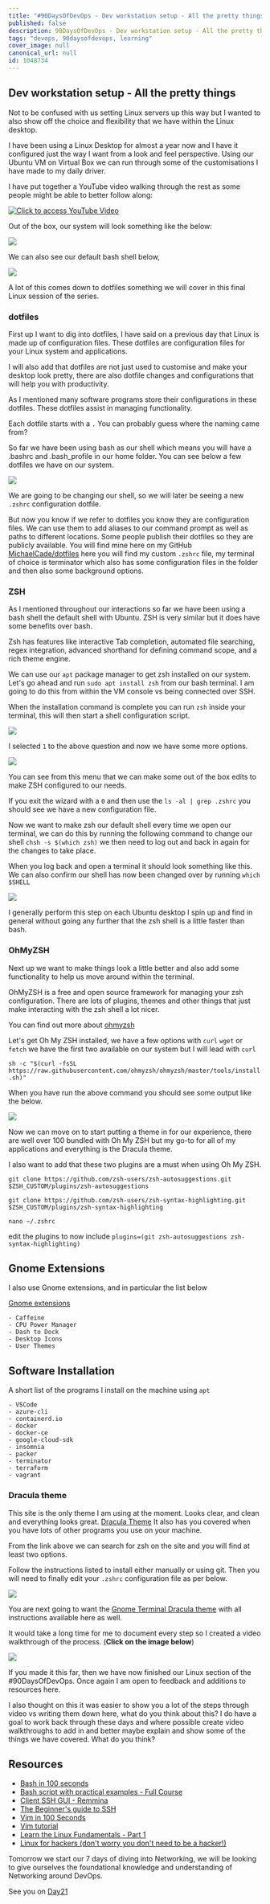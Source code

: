```yaml
---
title: "#90DaysOfDevOps - Dev workstation setup - All the pretty things - Day 20"
published: false
description: 90DaysOfDevOps - Dev workstation setup - All the pretty things
tags: "devops, 90daysofdevops, learning"
cover_image: null
canonical_url: null
id: 1048734
---
```


## Dev workstation setup - All the pretty things

Not to be confused with us setting Linux servers up this way but I wanted to also show off the choice and flexibility that we have within the Linux desktop.

I have been using a Linux Desktop for almost a year now and I have it configured just the way I want from a look and feel perspective. Using our Ubuntu VM on Virtual Box we can run through some of the customisations I have made to my daily driver.

I have put together a YouTube video walking through the rest as some people might be able to better follow along:

[![Click to access YouTube Video](Images/Day20_YouTube.png)](https://youtu.be/jeEslAtHfKc)

Out of the box, our system will look something like the below:

![](Images/Day20_Linux1.png)

We can also see our default bash shell below,

![](Images/Day20_Linux2.png)

A lot of this comes down to dotfiles something we will cover in this final Linux session of the series.

### dotfiles

First up I want to dig into dotfiles, I have said on a previous day that Linux is made up of configuration files. These dotfiles are configuration files for your Linux system and applications.

I will also add that dotfiles are not just used to customise and make your desktop look pretty, there are also dotfile changes and configurations that will help you with productivity.

As I mentioned many software programs store their configurations in these dotfiles. These dotfiles assist in managing functionality.

Each dotfile starts with a `.` You can probably guess where the naming came from?

So far we have been using bash as our shell which means you will have a .bashrc and .bash_profile in our home folder. You can see below a few dotfiles we have on our system.

![](Images/Day20_Linux3.png)

We are going to be changing our shell, so we will later be seeing a new `.zshrc` configuration dotfile.

But now you know if we refer to dotfiles you know they are configuration files. We can use them to add aliases to our command prompt as well as paths to different locations. Some people publish their dotfiles so they are publicly available. You will find mine here on my GitHub [MichaelCade/dotfiles](https://github.com/MichaelCade/dotfiles) here you will find my custom `.zshrc` file, my terminal of choice is terminator which also has some configuration files in the folder and then also some background options.

### ZSH

As I mentioned throughout our interactions so far we have been using a bash shell the default shell with Ubuntu. ZSH is very similar but it does have some benefits over bash.

Zsh has features like interactive Tab completion, automated file searching, regex integration, advanced shorthand for defining command scope, and a rich theme engine.

We can use our `apt` package manager to get zsh installed on our system. Let's go ahead and run `sudo apt install zsh` from our bash terminal. I am going to do this from within the VM console vs being connected over SSH.

When the installation command is complete you can run `zsh` inside your terminal, this will then start a shell configuration script.

![](Images/Day20_Linux4.png)

I selected `1` to the above question and now we have some more options.

![](Images/Day20_Linux5.png)

You can see from this menu that we can make some out of the box edits to make ZSH configured to our needs.

If you exit the wizard with a `0` and then use the `ls -al | grep .zshrc` you should see we have a new configuration file.

Now we want to make zsh our default shell every time we open our terminal, we can do this by running the following command to change our shell `chsh -s $(which zsh)` we then need to log out and back in again for the changes to take place.

When you log back and open a terminal it should look something like this. We can also confirm our shell has now been changed over by running `which $SHELL`

![](Images/Day20_Linux6.png)

I generally perform this step on each Ubuntu desktop I spin up and find in general without going any further that the zsh shell is a little faster than bash.

### OhMyZSH

Next up we want to make things look a little better and also add some functionality to help us move around within the terminal.

OhMyZSH is a free and open source framework for managing your zsh configuration. There are lots of plugins, themes and other things that just make interacting with the zsh shell a lot nicer.

You can find out more about [ohmyzsh](https://ohmyz.sh/)

Let's get Oh My ZSH installed, we have a few options with `curl` `wget` or `fetch` we have the first two available on our system but I will lead with `curl`

`sh -c "$(curl -fsSL https://raw.githubusercontent.com/ohmyzsh/ohmyzsh/master/tools/install.sh)"`

When you have run the above command you should see some output like the below.

![](Images/Day20_Linux7.png)

Now we can move on to start putting a theme in for our experience, there are well over 100 bundled with Oh My ZSH but my go-to for all of my applications and everything is the Dracula theme.

I also want to add that these two plugins are a must when using Oh My ZSH.

`git clone https://github.com/zsh-users/zsh-autosuggestions.git $ZSH_CUSTOM/plugins/zsh-autosuggestions`

`git clone https://github.com/zsh-users/zsh-syntax-highlighting.git $ZSH_CUSTOM/plugins/zsh-syntax-highlighting`

`nano ~/.zshrc`

edit the plugins to now include `plugins=(git zsh-autosuggestions zsh-syntax-highlighting)`

## Gnome Extensions

I also use Gnome extensions, and in particular the list below

[Gnome extensions](https://extensions.gnome.org)

    - Caffeine
    - CPU Power Manager
    - Dash to Dock
    - Desktop Icons
    - User Themes

## Software Installation

A short list of the programs I install on the machine using `apt`

    - VSCode
    - azure-cli
    - containerd.io
    - docker
    - docker-ce
    - google-cloud-sdk
    - insomnia
    - packer
    - terminator
    - terraform
    - vagrant

### Dracula theme

This site is the only theme I am using at the moment. Looks clear, and clean and everything looks great. [Dracula Theme](https://draculatheme.com/) It also has you covered when you have lots of other programs you use on your machine.

From the link above we can search for zsh on the site and you will find at least two options.

Follow the instructions listed to install either manually or using git. Then you will need to finally edit your `.zshrc` configuration file as per below.

![](Images/Day20_Linux8.png)

You are next going to want the [Gnome Terminal Dracula theme](https://draculatheme.com/gnome-terminal) with all instructions available here as well.

It would take a long time for me to document every step so I created a video walkthrough of the process. (**Click on the image below**)

[![](Images/Day20_YouTube.png)](https://youtu.be/jeEslAtHfKc)

If you made it this far, then we have now finished our Linux section of the #90DaysOfDevOps. Once again I am open to feedback and additions to resources here.

I also thought on this it was easier to show you a lot of the steps through video vs writing them down here, what do you think about this? I do have a goal to work back through these days and where possible create video walkthroughs to add in and better maybe explain and show some of the things we have covered. What do you think?

## Resources

- [Bash in 100 seconds](https://www.youtube.com/watch?v=I4EWvMFj37g)
- [Bash script with practical examples - Full Course](https://www.youtube.com/watch?v=TPRSJbtfK4M)
- [Client SSH GUI - Remmina](https://remmina.org/)
- [The Beginner's guide to SSH](https://www.youtube.com/watch?v=2QXkrLVsRmk)
- [Vim in 100 Seconds](https://www.youtube.com/watch?v=-txKSRn0qeA)
- [Vim tutorial](https://www.youtube.com/watch?v=IiwGbcd8S7I)
- [Learn the Linux Fundamentals - Part 1](https://www.youtube.com/watch?v=kPylihJRG70)
- [Linux for hackers (don't worry you don't need to be a hacker!)](https://www.youtube.com/watch?v=VbEx7B_PTOE)

Tomorrow we start our 7 days of diving into Networking, we will be looking to give ourselves the foundational knowledge and understanding of Networking around DevOps.

See you on [Day21](day21.md)
